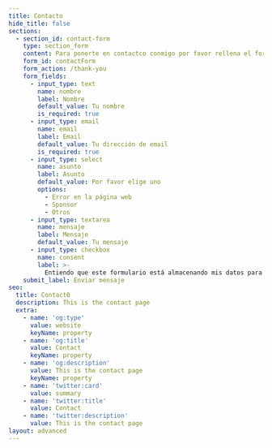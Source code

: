 ```yaml
---
title: Contacto
hide_title: false
sections:
  - section_id: contact-form
    type: section_form
    content: Para ponerte en contactco conmigo por favor rellena el formulario
    form_id: contactForm
    form_action: /thank-you
    form_fields:
      - input_type: text
        name: nombre
        label: Nombre
        default_value: Tu nombre
        is_required: true
      - input_type: email
        name: email
        label: Email
        default_value: Tu dirección de email
        is_required: true
      - input_type: select
        name: asunto
        label: Asunto
        default_value: Por favor elige uno
        options:
          - Error en la página web
          - Sponsor
          - Otros
      - input_type: textarea
        name: mensaje
        label: Mensaje
        default_value: Tu mensaje
      - input_type: checkbox
        name: consent
        label: >-
          Entiendo que este formulario está almacenando mis datos para contactarme posteriormente.
    submit_label: Enviar mensaje
seo:
  title: Contact0
  description: This is the contact page
  extra:
    - name: 'og:type'
      value: website
      keyName: property
    - name: 'og:title'
      value: Contact
      keyName: property
    - name: 'og:description'
      value: This is the contact page
      keyName: property
    - name: 'twitter:card'
      value: summary
    - name: 'twitter:title'
      value: Contact
    - name: 'twitter:description'
      value: This is the contact page
layout: advanced
---
```

